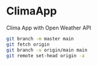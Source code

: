 # ClimaApp
Clima App with Open Weather API
```bash
git branch -m master main
git fetch origin
git branch -u origin/main main
git remote set-head origin -a
```
